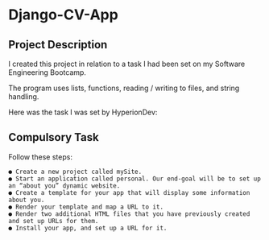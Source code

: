 # Django-CV-App

<h2>Project Description</h1>
I created this project in relation to a task I had been set on my Software Engineering Bootcamp.

The program uses lists, functions, reading / writing to files, and string handling.

Here was the task I was set by HyperionDev:

<h2>Compulsory Task</h2>

Follow these steps:

    ● Create a new project called mySite.
    ● Start an application called personal. Our end-goal will be to set up an “about you” dynamic website.
    ● Create a template for your app that will display some information about you.
    ● Render your template and map a URL to it.
    ● Render two additional HTML files that you have previously created and set up URLs for them.
    ● Install your app, and set up a URL for it.
